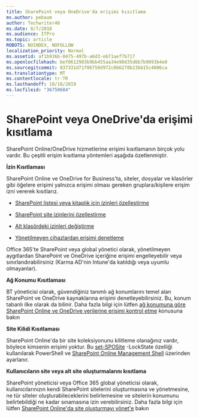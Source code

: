 ```yaml
---
title: SharePoint veya OneDrive'da erişimi kısıtlama
ms.author: pebaum
author: Techwriter40
ms.date: 8/7/2018
ms.audience: ITPro
ms.topic: article
ROBOTS: NOINDEX, NOFOLLOW
localization_priority: Normal
ms.assetid: af1b936b-0475-497b-a6d3-e671aef7b717
ms.openlocfilehash: bef0612903b9bb455aa34e90d35d6b7b9093b4e0
ms.sourcegitcommit: 037331d71f06750d972c0b6278b23bb15c4806ca
ms.translationtype: MT
ms.contentlocale: tr-TR
ms.lasthandoff: 10/18/2019
ms.locfileid: "36750684"
---
```

# <a name="restrict-access-in-sharepoint-or-onedrive"></a>SharePoint veya OneDrive'da erişimi kısıtlama

SharePoint Online/OneDrive hizmetlerine erişimi kısıtlamanın birçok yolu vardır. Bu çeşitli erişim kısıtlama yöntemleri aşağıda özetlenmiştir. 

**İzin Kısıtlaması**

SharePoint Online ve OneDrive for Business'ta, siteler, dosyalar ve klasörler gibi öğelere erişimi yalnızca erişimi olması gereken gruplara/kişilere erişim izni vererek kısıtlarız.

- [SharePoint listesi veya kitaplık için izinleri özelleştirme](https://support.office.com/article/Customize-permissions-for-a-SharePoint-list-or-library-02d770f3-59eb-4910-a608-5f84cc297782)

- [SharePoint site izinlerini özelleştirme](https://docs.microsoft.com/sharepoint/customize-sharepoint-site-permissions)

- [Alt klasördeki izinleri değiştirme](https://support.office.com/article/Change-the-permissions-on-a-subfolder-5427BD7C-F20A-4F75-8CF2-5359DD45A1A6)

- [Yönetilmeyen cihazlardan erişimi denetleme](https://docs.microsoft.com/sharepoint/control-access-from-unmanaged-devices)

Office 365'te SharePoint veya global yönetici olarak, yönetilmeyen aygıtlardan SharePoint ve OneDrive içeriğine erişimi engelleyebilir veya sınırlandırabilirsiniz (Karma AD'nin Intune'da katıldığı veya uyumlu olmayanlar).

**Ağ Konumu Kısıtlaması**

BT yöneticisi olarak, güvendiğiniz tanımlı ağ konumlarını temel alan SharePoint ve OneDrive kaynaklarına erişimi denetleyebilirsiniz. Bu, konum tabanlı ilke olarak da bilinir. Daha fazla bilgi için lütfen [ağ konumuna göre SharePoint Online ve OneDrive verilerine erişimi kontrol etme](https://docs.microsoft.com/sharepoint/control-access-based-on-network-location) konusuna bakın

**Site Kilidi Kısıtlaması** 

SharePoint Online'da bir site koleksiyonunu kilitleme olanağınız vardır, böylece kimsenin erişimi yoktur. Bu [set-SPOSite](https://docs.microsoft.com/powershell/module/sharepoint-online/set-sposite?view=sharepoint-ps) -LockState özelliği kullanılarak PowerShell ve [SharePoint Online Management Shell](https://docs.microsoft.com/powershell/sharepoint/sharepoint-online/connect-sharepoint-online?view=sharepoint-ps) üzerinden ayarlanır.

**Kullanıcıların site veya alt site oluşturmalarını kısıtlama**

SharePoint yöneticisi veya Office 365 global yöneticisi olarak, kullanıcılarınızın kendi SharePoint sitelerini oluşturmasına ve yönetmesine, ne tür siteler oluşturabileceklerini belirlemesine ve sitelerin konumunu belirtebildiği ne kadar sınamasına izin verebilirsiniz. Daha fazla bilgi için lütfen [SharePoint Online'da site oluşturmayı yönet'e](https://docs.microsoft.com/sharepoint/manage-site-creation) bakın

